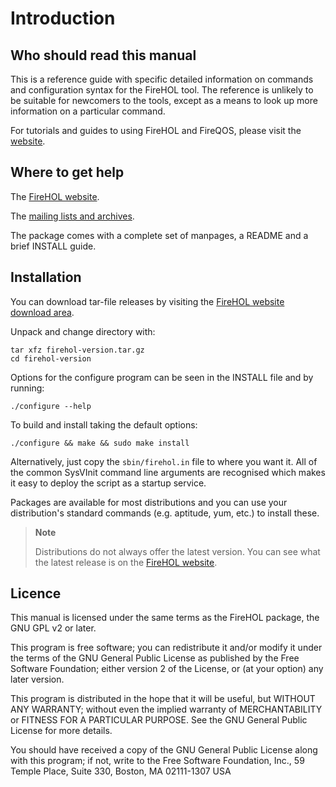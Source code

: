 Introduction
============

Who should read this manual
---------------------------

This is a reference guide with specific detailed information on
commands and configuration syntax for the FireHOL tool.
The reference is unlikely to be suitable for newcomers to the tools,
except as a means to look up more information on a particular command.

For tutorials and guides to using FireHOL and FireQOS, please visit
the [website](http://firehol.org/).

Where to get help
-----------------

The [FireHOL website](http://firehol.org/).

The [mailing lists and
archives](http://lists.firehol.org/mailman/listinfo).

The package comes with a complete set of manpages, a README and a brief
INSTALL guide.

Installation
------------

You can download tar-file releases by visiting the [FireHOL website
download area](http://firehol.org/download/).

Unpack and change directory with:

    tar xfz firehol-version.tar.gz
    cd firehol-version
          

Options for the configure program can be seen in the INSTALL file and by
running:

    ./configure --help
          

To build and install taking the default options:

    ./configure && make && sudo make install
          

Alternatively, just copy the `sbin/firehol.in` file to where you want it.
All of the common SysVInit command line arguments are recognised which
makes it easy to deploy the script as a startup service.

Packages are available for most distributions and you can use your
distribution's standard commands (e.g. aptitude, yum, etc.) to install
these.

> **Note**
>
> Distributions do not always offer the latest version. You can see what
> the latest release is on the [FireHOL website](http://firehol.org/).

Licence
-------

This manual is licensed under the same terms as the FireHOL package, the
GNU GPL v2 or later.

This program is free software; you can redistribute it and/or modify it
under the terms of the GNU General Public License as published by the
Free Software Foundation; either version 2 of the License, or (at your
option) any later version.

This program is distributed in the hope that it will be useful, but
WITHOUT ANY WARRANTY; without even the implied warranty of
MERCHANTABILITY or FITNESS FOR A PARTICULAR PURPOSE. See the GNU General
Public License for more details.

You should have received a copy of the GNU General Public License along
with this program; if not, write to the Free Software Foundation, Inc.,
59 Temple Place, Suite 330, Boston, MA 02111-1307 USA
